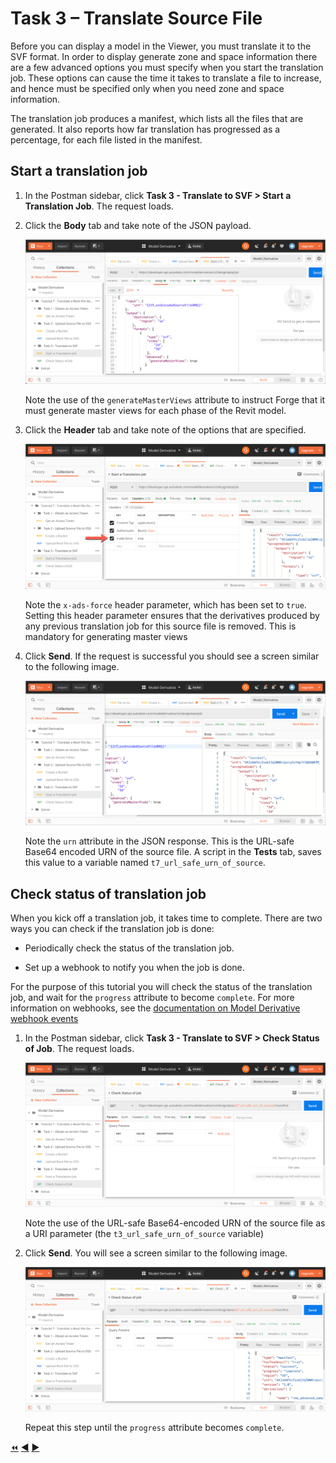 # Task 3 – Translate Source File

Before you can display a model in the Viewer, you must translate it to the SVF format. In order to display generate zone and space information there are a few advanced options you must specify when you start the translation job. These options can cause the time it takes to translate a file to increase, and hence must be specified only when you need zone and space information. 

The translation job produces a manifest, which lists all the files that are generated. It also reports how far translation has progressed as a percentage, for each file listed in the manifest.


## Start a translation job

1. In the Postman sidebar, click **Task 3 - Translate to SVF > Start a Translation Job**. The request loads.

2. Click the **Body** tab and take note of the JSON payload.

    ![Create Translation Job JSON Payload](../images/task3-translation_job_json_payload.png "Create Translation Job JSON Payload")

    Note the use of the `generateMasterViews` attribute to instruct Forge that it must generate master views for each phase of the Revit model.

3. Click the **Header** tab and take note of the options that are specified.

   ![Create translation job - Header tab](../images/task3-translation_job_header_tab.png "Create translation job - Header tab")

   Note the `x-ads-force` header parameter, which has been set to `true`. Setting this header parameter ensures that the derivatives produced by any previous translation job for this source file is removed. This is mandatory for generating master views

3. Click **Send**. If the request is successful you should see a screen similar to the following image.

    ![Successful Submission of Translation Job](../images/task3-translation_job_successfull_submission.png "Successful Submission of Translation Job")

    Note the `urn` attribute in the JSON response. This is the URL-safe Base64 encoded URN of the source file. A script in the **Tests** tab, saves this value to a variable named `t7_url_safe_urn_of_source`.

## Check status of translation job

When you kick off a translation job, it takes time to complete. There are two ways you can check if the translation job is done:

- Periodically check the status of the translation job.

- Set up a webhook to notify you when the job is done.

For the purpose of this tutorial you will check the status of the translation job, and wait for the `progress` attribute to become `complete`. For more information on webhooks, see the [documentation on Model Derivative webhook events](https://forge.autodesk.com/en/docs/webhooks/v1/reference/events/model_derivative_events)

1. In the Postman sidebar, click **Task 3 - Translate to SVF > Check Status of Job**. The request loads.

   ![Check Status of Job](../images/task3-check_status_of_job.png "Check Status of Job")

   Note the use of the URL-safe Base64-encoded URN of the source file as a URI parameter (the `t3_url_safe_urn_of_source` variable)

2. Click **Send**. You will see a screen similar to the following image.

   ![Successfull Job](../images/task3-sucessfull_job.png "Successfull Job")

   Repeat this step until the `progress` attribute becomes `complete`.

[:rewind:](../readme.md "readme.md") [:arrow_backward:](task-2.md "Previous task") [:arrow_forward:](task-4.md "Next task")
